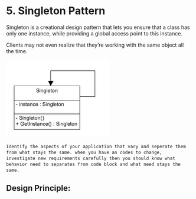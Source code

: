 # 5. Singleton Pattern
Singleton is a creational design pattern that lets you ensure that a class has only one instance, while providing a global access point to this instance.

Clients may not even realize that they’re working with the same object all the time.

![diagram](singleton.png)

```
Identify the aspects of your application that vary and seperate them from what stays the same. when you have an codes to change, investigate new requirements carefully then you should know what behavior need to separates from code block and what need stays the same.
```
## Design Principle:


